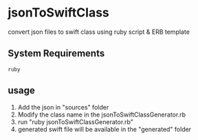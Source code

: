 # jsonToSwiftClass
convert json files to swift class using ruby script &amp; ERB template

## System Requirements
    ruby

## usage 

1. Add the json in "sources" folder
2. Modify the class name in the jsonToSwiftClassGenerator.rb
3. run "ruby jsonToSwiftClassGenerator.rb"
4. generated swift file will be available in the "generated" folder
